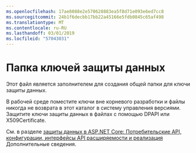 ```yaml
---
ms.openlocfilehash: 17ae8088e2e570628883ea5f8d71e093e6ed7cc8
ms.sourcegitcommit: 24b1f6decbb17bb22a45166e5fdb0845c65af498
ms.translationtype: MT
ms.contentlocale: ru-RU
ms.lasthandoff: 03/01/2019
ms.locfileid: "57043031"
---
```

# <a name="data-protection-key-folder"></a>Папка ключей защиты данных

Этот файл является заполнителем для создания общей папки для ключи защиты данных.

В рабочей среде поместите ключи вне корневого разработки и файлы никогда не возврата в этот каталог в систему управления версиями. Защитите ключи защиты данных в файлах с помощью DPAPI или X509Certificate.

См. в разделе [защиты данных в ASP.NET Core: Потребительские API, конфигурации, интерфейсы API расширяемости и реализация](https://docs.microsoft.com/aspnet/core/security/data-protection/) Дополнительные сведения.
